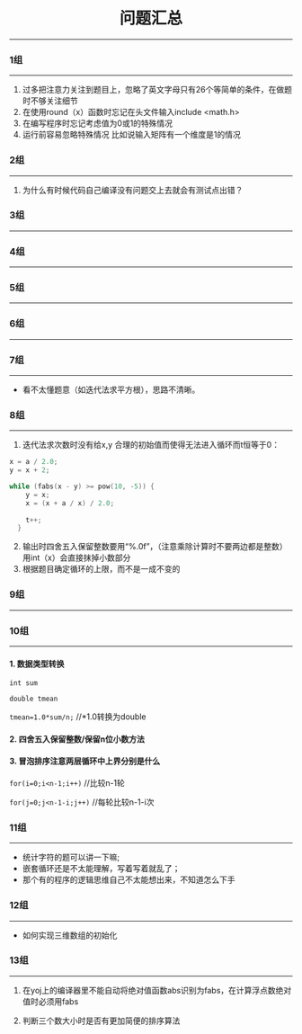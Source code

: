 <h1><center>问题汇总</center></h1>

---



### 1组

---
1. 过多把注意力关注到题目上，忽略了英文字母只有26个等简单的条件，在做题时不够关注细节
2. 在使用round（x）函数时忘记在头文件输入include <math.h>
3. 在编写程序时忘记考虑值为0或1的特殊情况
4. 运行前容易忽略特殊情况 比如说输入矩阵有一个维度是1的情况




### 2组

---

1. 为什么有时候代码自己编译没有问题交上去就会有测试点出错？



### 3组

---





### 4组

---





### 5组

---





### 6组

---





### 7组

---

* 看不太懂题意（如迭代法求平方根），思路不清晰。

### 8组

---

1. 迭代法求次数时没有给x,y 合理的初始值而使得无法进入循环而t恒等于0：

```c
x = a / 2.0;
y = x + 2;

while (fabs(x - y) >= pow(10, -5)) {
	y = x;
	x = (x + a / x) / 2.0;
	
   	t++;
  }
```

2. 输出时四舍五入保留整数要用“%.0f”，（注意乘除计算时不要两边都是整数）用int（x）会直接抹掉小数部分
3. 根据题目确定循环的上限，而不是一成不变的

### 9组

---





### 10组

---

#### 1. 数据类型转换

`int sum`

`double tmean`

`tmean=1.0*sum/n;` //*1.0转换为double

#### 2. 四舍五入保留整数/保留n位小数方法

#### 3. 冒泡排序注意两层循环中上界分别是什么

`for(i=0;i<n-1;i++)` //比较n-1轮 

`for(j=0;j<n-1-i;j++)` //每轮比较n-1-i次 



### 11组

---

* 统计字符的题可以讲一下嘛;
* 嵌套循环还是不太能理解，写着写着就乱了；
* 那个有的程序的逻辑思维自己不太能想出来，不知道怎么下手

### 12组

---

* 如何实现三维数组的初始化



### 13组

---

1. 在yoj上的编译器里不能自动将绝对值函数abs识别为fabs，在计算浮点数绝对值时必须用fabs

2. 判断三个数大小时是否有更加简便的排序算法



